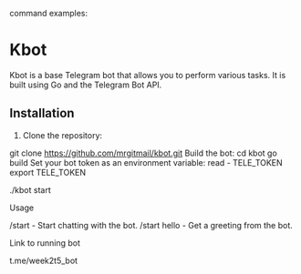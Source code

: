 command examples:

# Kbot

Kbot is a base Telegram bot that allows you to perform various tasks. It is built using Go and the Telegram Bot API.

## Installation

1. Clone the repository:

git clone https://github.com/mrgitmail/kbot.git
Build the bot:
cd kbot
go build
Set your bot token as an environment variable:
read - TELE_TOKEN
export TELE_TOKEN

./kbot start


Usage

/start - Start chatting with the bot.
/start hello - Get a greeting from the bot.

Link to running bot

t.me/week2t5_bot
